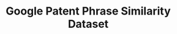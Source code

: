 ---
citation: "@misc{aslanyan2022patents,\n      title={Patents Phrase to Phrase Semantic
  Matching Dataset}, \n      author={Grigor Aslanyan and Ian Wetherbee},\n      year={2022},\n
  \     eprint={2208.01171},\n      archivePrefix={arXiv},\n      primaryClass={cs.CL}\n}"
code: https://www.kaggle.com/competitions/us-patent-phrase-to-phrase-matching/data
contributors: Grigor Aslanyan, Ian Wetherbee
cost: None
description: This is a human rated contextual phrase to phrase matching dataset focused
  on technical terms from patents. In addition to similarity scores that are typically
  included in other benchmark datasets we include granular rating classes similar
  to WordNet, such as synonym, antonym, hypernym, hyponym, holonym, meronym, domain
  related. The dataset was used in the U.S. Patent Phrase to Phrase Matching competition.
documentation: https://www.kaggle.com/datasets/google/google-patent-phrase-similarity-dataset
doi: " \t\nhttps://doi.org/10.48550/arXiv.2208.01171"
last_edit: Mon, 19 Jun 2023 16:47:03 GMT
location: https://www.kaggle.com/datasets/google/google-patent-phrase-similarity-dataset
maintained_by: Grigor Aslanyan
open_access: 'TRUE'
related_publications: https://arxiv.org/abs/2208.01171
shortname: phrase_similarity
tags:
- phrases
- similarity
- semantic matching
- validation
terms_of_use: Please cite the paper if you use the dataset.
title: Google Patent Phrase Similarity Dataset
uuid: fd8045d7-6a3e-4731-9f0d-9e7ac31eed60
versioning: 'FALSE'
---
